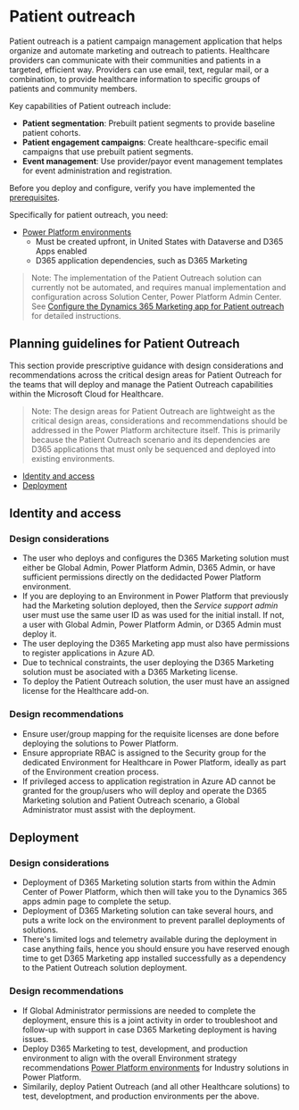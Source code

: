 # Patient outreach

Patient outreach is a patient campaign management application that helps organize and automate marketing and outreach to patients. Healthcare providers can communicate with their communities and patients in a targeted, efficient way. Providers can use email, text, regular mail, or a combination, to provide healthcare information to specific groups of patients and community members.

Key capabilities of Patient outreach include:

* **Patient segmentation**: Prebuilt patient segments to provide baseline patient cohorts.
* **Patient engagement campaigns**: Create healthcare-specific email campaigns that use prebuilt patient segments.
* **Event management**: Use provider/payor event management templates for event administration and registration.

Before you deploy and configure, verify you have implemented the [prerequisites](../../prereqs.md).

Specifically for patient outreach, you need:

* [Power Platform environments](../../../foundations/powerPlatform/)
  * Must be created upfront, in United States with Dataverse and D365 Apps enabled
  * D365 application dependencies, such as D365 Marketing

>Note: The implementation of the Patient Outreach solution can currently not be automated, and requires manual implementation and configuration across Solution Center, Power Platform Admin Center. See [Configure the Dynamics 365 Marketing app for Patient outreach](https://docs.microsoft.com/dynamics365/industry/healthcare/configure-marketing-patient-outreach) for detailed instructions.

## Planning guidelines for Patient Outreach

This section provide prescriptive guidance with design considerations and recommendations across the critical design areas for Patient Outreach for the teams that will deploy and manage the Patient Outreach capabilities within the Microsoft Cloud for Healthcare.

>Note: The design areas for Patient Outreach are lightweight as the critical design areas, considerations and recommendations should be addressed in the Power Platform architecture itself. This is primarily because the Patient Outreach scenario and its dependencies are D365 applications that must only be sequenced and deployed into existing environments.

* [Identity and access](#identity-and-access)
* [Deployment](#deployment)

## Identity and access

### Design considerations

* The user who deploys and configures the D365 Marketing solution must either be Global Admin, Power Platform Admin, D365 Admin, or have sufficient permissions directly on the dedidacted Power Platform environment.
* If you are deploying to an Environment in Power Platform that previously had the Marketing solution deployed, then the *Service support admin* user must use the same user ID as was used for the initial install. If not, a user with Global Admin, Power Platform Admin, or D365 Admin must deploy it.
* The user deploying the D365 Marketing app must also have permissions to register applications in Azure AD.
* Due to technical constraints, the user deploying the D365 Marketing solution must be asociated with a D365 Marketing license.
* To deploy the Patient Outreach solution, the user must have an assigned license for the Healthcare add-on.

### Design recommendations

* Ensure user/group mapping for the requisite licenses are done before deploying the solutions to Power Platform.
* Ensure appropriate RBAC is assigned to the Security group for the dedicated Environment for Healthcare in Power Platform, ideally as part of the Environment creation process.
* If privileged access to application registration in Azure AD cannot be granted for the group/users who will deploy and operate the D365 Marketing solution and Patient Outreach scenario, a Global Administrator must assist with the deployment.

## Deployment

### Design considerations

* Deployment of D365 Marketing solution starts from within the Admin Center of Power Platform, which then will take you to the Dynamics 365 apps admin page to complete the setup.
* Deployment of D365 Marketing solution can take several hours, and puts a write lock on the environment to prevent parallel deployments of solutions.
* There's limited logs and telemetry available during the deployment in case anything fails, hence you should ensure you have reserved enough time to get D365 Marketing app installed successfully as a dependency to the Patient Outreach solution deployment.

### Design recommendations

* If Global Administrator permissions are needed to complete the deployment, ensure this is a joint activity in order to troubleshoot and follow-up with support in case D365 Marketing deployment is having issues.
* Deploy D365 Marketing to test, development, and production environment to align with the overall Environment strategy recommendations [Power Platform environments](../../../foundations/powerPlatform/) for Industry solutions in Power Platform.
* Similarily, deploy Patient Outreach (and all other Healthcare solutions) to test, developtment, and production environments per the above.
